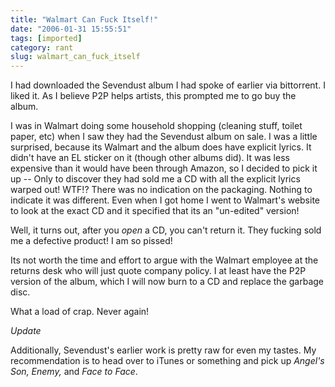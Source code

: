 ```yaml
---
title: "Walmart Can Fuck Itself!"
date: "2006-01-31 15:55:51"
tags: [imported]
category: rant
slug: walmart_can_fuck_itself
---
```


I had downloaded the Sevendust album I had spoke of earlier via bittorrent. I
liked it. As I believe P2P helps artists, this prompted me to go buy the album.

I was in Walmart doing some household shopping (cleaning stuff, toilet paper,
etc) when I saw they had the Sevendust album on sale. I was a little surprised,
because its Walmart and the album does have explicit lyrics. It didn't have an
EL sticker on it (though other albums did). It was less expensive than it would
have been through Amazon, so I decided to pick it up -- Only to discover they
had sold me a CD with all the explicit lyrics warped out! WTF!? There was no
indication on the packaging. Nothing to indicate it was different. Even when I
got home I went to Walmart's website to look at the exact CD and it specified
that its an "un-edited" version!

Well, it turns out, after you <em>open</em> a CD, you can't return it. They
fucking sold me a defective product! I am so pissed!

Its not worth the time and effort to argue with the Walmart employee at the
returns desk who will just quote company policy. I at least have the P2P version
of the album, which I will now burn to a CD and replace the garbage disc.

What a load of crap. Never again!

<em>Update</em>

Additionally, Sevendust's earlier work is pretty raw for even my tastes. My
recommendation is to head over to iTunes or something and pick up <em>Angel's
Son, Enemy,</em> and <em>Face to Face</em>.

